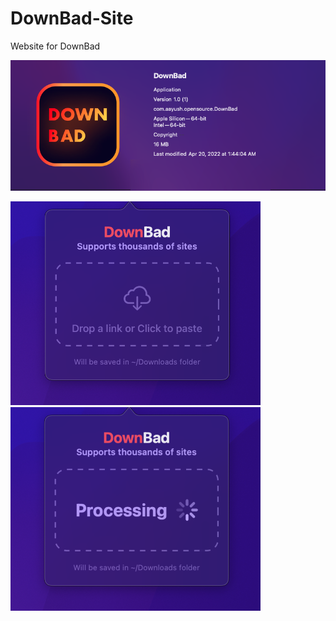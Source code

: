 # DownBad-Site
Website for DownBad

<img src="https://raw.githubusercontent.com/Aayush9029/DownBad-Site/master/img/banner.png">



<img src="https://raw.githubusercontent.com/Aayush9029/DownBad-Site/master/img/downbad-empty.png" width="400px"> <img src="https://raw.githubusercontent.com/Aayush9029/DownBad-Site/master/img/downbad-progress.png" width="400px">
